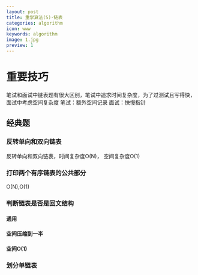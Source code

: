 ```yaml
---
layout: post
title: 重学算法(5)-链表
categories: algorithm
icon: www
keywords: algorithm
image: 1.jpg
preview: 1
---
```


# 重要技巧
笔试和面试中链表题有很大区别，笔试中追求时间复杂度，为了过测试且写得快，面试中考虑空间复杂度
笔试：额外空间记录
面试：快慢指针

## 经典题
### 反转单向和双向链表
反转单向和双向链表，时间复杂度O(N)， 空间复杂度O(1)
### 打印两个有序链表的公共部分
O(N),O(1)
### 判断链表是否是回文结构
#### 通用
#### 空间压缩到一半
#### 空间O(1)
### 划分单链表
